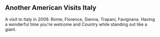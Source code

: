 
<html><h2>Another American Visits Italy</h2>
<div>
A visit to Italy in 2009. Rome, Florence, Sienna, Trapani, Favignana.
Having a wonderful time you're welcome and Country while standing 
out like a giant.
</div>
</html>
